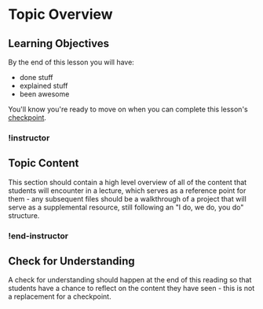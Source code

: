 # Topic Overview

## Learning Objectives

By the end of this lesson you will have:

- done stuff
- explained stuff
- been awesome

You'll know you're ready to move on when you can complete this lesson's [checkpoint]().

<!-- Add the link to this unit's checkpoint -->

### !instructor

<!-- Note:  Remove this instructor tag if you are past phase one of a migration/creation -->

## Topic Content

This section should contain a high level overview of all of the content that students will encounter in a lecture, which serves as a reference point for them - any subsequent files should be a walkthrough of a project that will serve as a supplemental resource, still following an "I do, we do, you do" structure.

### !end-instructor

## Check for Understanding

A check for understanding should happen at the end of this reading so that students have a chance to reflect on the content they have seen - this is not a replacement for a checkpoint.
